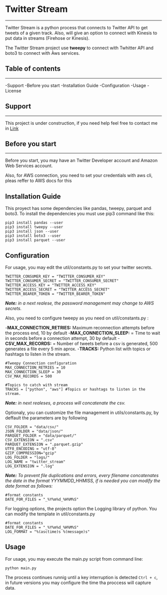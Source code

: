 # Twitter Stream
***
Twitter Stream is a python process that connects to Twitter API to get tweets of a given track. Also, will give an option to connect with Kinesis to put data in streams (Firehose or Kinesis).

The Twitter Stream project use **tweepy** to connect with Twhitter API and boto3 to connect with Aws services.

## Table of contents
***
-Support
-Before you start
-Installation Guide
-Configuration
-Usage
-License

## Support
***
This project is under construction, if you need help feel free to contact me in [Link](hola@danielfranco.me)

## Before you start
***

Before you start, you may have an Twitter Developer account and Amazon Web Services account.

Also, for AWS connection, you need to set your credentials with aws cli, pleas reffer to AWS docs for this

## Installation Guide

This proyect has some dependencies like pandas, tweepy, parquet and boto3. To install the dependencies you must use pip3 command like this:

```
pip3 install pandas --user
pip3 install tweepy --user
pip3 install json --user
pip3 install boto3 --user
pip3 install parquet --user
```

## Configuration

For usage, you may edit the util/constants.py to set your twitter secrets.

```
TWITTER_CONSUMER_KEY = "TWITTER_CONSUMER_KEY"
TWITTER_CONSUMER_SECRET = "TWITTER_CONSUMER_SECRET"
TWITTER_ACCESS_KEY = "TWITTER_ACCESS_KEY"
TWITTER_ACCESS_SECRET = "TWITTER_ACCESS_SECRET"
TWITTER_BEARER_TOKEN = "TWITTER_BEARER_TOKEN"
```

*__Note:__ in a next realese, the password management may change to AWS secrets.*

Also, you need to configure tweepy as you need on util/constants.py :

-__MAX_CONNECTION_RETRIES:__ Maximum reconnection attempts before the process end,  10 by default
-__MAX_CONNECTION_SLEEP:__ = Time to wait in seconds before a connection attempt, 30 by default
-__CSV_MAX_RECORDS:__ = Number of tweets before a csv is generated, 500 generates a file every 5 min aprox.
-__TRACKS:__ Python list with topics or hashtags to listen in the stream.

```
#Tweepy Connection configuration
MAX_CONNECTION_RETRIES = 10  
MAX_CONNECTION_SLEEP = 30    
CSV_MAX_RECORDS = 500        

#Topics to catch with stream
TRACKS = ["python", "aws"] #Topics or hashtags to listen in the stream.
```
*__Note:__ in next realeses, a process will concatenate the csv.*


Optionaly, you can customize the file management in utils/constants.py, by deffault the parameters are by following

```
CSV_FOLDER = "data/csv/"
JSON_FOLDER = "data/json/"
PARQUET_FOLDER = "data/parquet/"
CSV_EXTENSION = ".csv"
PARQUET_EXTENSION = ".parquet.gzip"
UTF8_ENCODING = "utf-8"
GZIP_COMPRESSION="gzip"
LOG_FOLDER = "logs/"
LOG_NAME = "twitter_stream"
LOG_EXTENSION = ".log"
```

*__Note:__ To prevent file duplications and errors, every filename concatenates the date in the format YYYMMDD_HHMISS, if is needed you can modify the date format as follows:*

```
#format constants
DATE_FOR_FILES = "_%Y%m%d_%H%M%S"
```

For logging options, the projects option the Logging library of python. You can modify the template in util/constants.py

```
#format constants
DATE_FOR_FILES = "_%Y%m%d_%H%M%S"
LOG_FORMAT = "%(asctime)s %(message)s"
```

## Usage

For usage, you may execute the main.py script from command line:

```
python main.py
```

The process continues runnig until a key interruption is detected `Ctrl + c`, in future versions you may configure the time tha proccess will capture data.